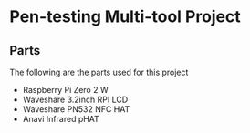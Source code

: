 # Pen-testing Multi-tool Project
## Parts
The following are the parts used for this project
- Raspberry Pi Zero 2 W
- Waveshare 3.2inch RPI LCD
- Waveshare PN532 NFC HAT
- Anavi Infrared pHAT

